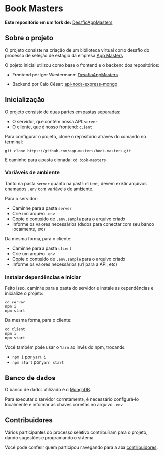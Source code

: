 # Book Masters

**Este repositório em um fork de:** 
[DesafioAppMasters](https://github.com/IgorWestermann/DesafioAppMasters)


## Sobre o projeto
O projeto consiste na criação de um biblioteca virtual como desafio do processo de seleção de estágio da empresa [App Masters](https://appmasters.io/en/)


O pojeto inicial utilizou como base o frontend e o backend dos repositórios:
* Frontend por Igor Westermann: 
[DesafioAppMasters](https://github.com/IgorWestermann/DesafioAppMasters)

* Backend por Caio César: 
[api-node-express-mongo](https://github.com/caiocesaroliveira/api-node-express-mongo) 



## Inicialização

O projeto consiste de duas partes em pastas separadas:
* O servidor, que contém nossa API: `server`
* O cliente, que é nosso frontend: `client`

Para configurar o projeto, clone o repositório atraves do comando no terminal:

`git clone https://github.com/app-masters/book-masters.git`

E caminhe para a pasta clonada:
`cd book-masters`

### Variáveis de ambiente

Tanto na pasta `server` quanto na pasta `client`, devem existir arquivos chamados `.env` com variáveis de ambiente.

Para o servidor:

* Caminhe para a pasta `server`
* Crie um arquivo `.env`
* Copie o conteúdo de `.env.sample` para o arquivo criado
* Informe os valores necessários (dados para conectar com seu banco localmente, etc)

Da mesma forma, para o cliente:

* Caminhe para a pasta `client`
* Crie um arquivo `.env`
* Copie o conteúdo de `.env.sample` para o arquivo criado
* Informe os valores necessários (url para a API, etc)

### Instalar dependências e iniciar

Feito isso, caminhe para a pasta do servidor e instale as dependências e inicialize o projeto:
```
cd server
npm i 
npm start 
```

Da mesma forma, para o cliente:
```
cd client
npm i 
npm start 
```

Você também pode usar o `Yarn` ao invés do npm, trocando:

* `npm i` por `yarn i`
* `npm start` por `yarn start`


## Banco de dados 

O banco de dados utilizado é o [MongoDB](https://www.mongodb.com/).

Para executar o servidor corretamente, é necessário configurá-lo localmente e informar as chaves corretas no arquivo `.env`.

## Contribuidores

Vários participantes do processo seletivo contribuíram para o projeto, dando sugestões e programando o sistema.

Você pode conferir quem participou navegando para a aba [contribuidores](https://github.com/app-masters/book-masters/graphs/contributors).